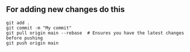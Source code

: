 ## For adding new changes do this 
```
git add .
git commit -m "My commit"
git pull origin main --rebase  # Ensures you have the latest changes before pushing
git push origin main
```
